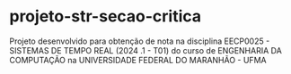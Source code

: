 # projeto-str-secao-critica
Projeto desenvolvido para obtenção de nota na disciplina EECP0025 - SISTEMAS DE TEMPO REAL (2024 .1 - T01) do curso de ENGENHARIA DA COMPUTAÇÃO na UNIVERSIDADE FEDERAL DO MARANHÃO - UFMA
